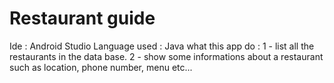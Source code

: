 # Restaurant guide
Ide : Android Studio
Language used : Java
what this app do : 
1 - list all the restaurants in the data base.
2 - show some informations about a restaurant such as location, phone number, menu etc...
